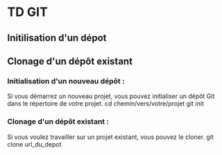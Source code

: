 # TD GIT

## Initilisation d'un dépot

## Clonage d'un dépôt existant 

### Initialisation d'un nouveau dépôt :
Si vous démarrez un nouveau projet, vous pouvez initialiser un dépôt Git dans le répertoire de votre projet.
cd chemin/vers/votre/projet
git init


### Clonage d'un dépôt existant :
Si vous voulez travailler sur un projet existant, vous pouvez le cloner.
git clone url_du_depot